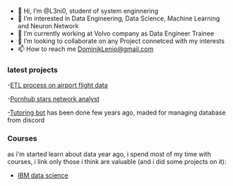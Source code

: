 - 👋 Hi, I’m @L3ni0, student of system enginnering
- 👀 I’m interested in Data Engineering, Data Science, Machine Learning and Neuron Network
- 🌱 I’m currently working at Volvo company as Data Engineer Trainee
- 💞️ I’m looking to collaborate on any Project connetced with my interests
- 📫 How to reach me DominikLenio@gmail.com

### latest projects

-[ETL process on airport flight data](https://github.com/L3ni0/Aiports_data_warehouse_ETL)

-[Pornhub stars network analyst](https://github.com/L3ni0/pornhub-project)

-[Tutoring bot](https://github.com/L3ni0/korko_bot) has been done few years ago, maded for managing database from discord


### Courses
as i'm started learn about data year ago, i spend most of my time with courses, i link only those i think are valuable (and i did some projects on it):

- [IBM data science](https://github.com/L3ni0/Coursera_assignment/tree/main/Applied_Data_Science_Capstone)

<!---
L3ni0/L3ni0 is a ✨ special ✨ repository because its `README.md` (this file) appears on your GitHub profile.
You can click the Preview link to take a look at your changes.
--->
